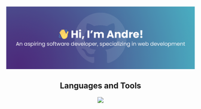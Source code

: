 ![GitHub Profile Header](blob/master/github-header.png)

<h2 align="center">Languages and Tools</h2>
<p align="center">
  <a href="https://skillicons.dev">
    <img src="https://skillicons.dev/icons?i=html,css,js,cs,py,tailwind" />
  </a>
</p>
<!---
andre-floors/andre-floors is a ✨ special ✨ repository because its `README.md` (this file) appears on your GitHub profile.
You can click the Preview link to take a look at your changes.
--->
